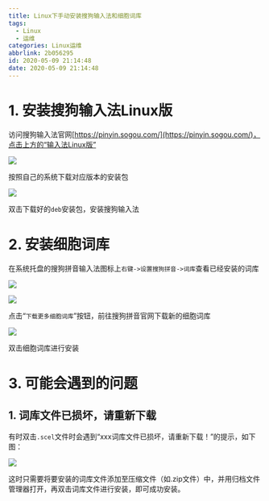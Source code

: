 ```yaml
---
title: Linux下手动安装搜狗输入法和细胞词库
tags:
  - Linux
  - 运维
categories: Linux运维
abbrlink: 2b056295
id: 2020-05-09 21:14:48
date: 2020-05-09 21:14:48
---
```


# 1. 安装搜狗输入法Linux版

访问搜狗输入法官网[https://pinyin.sogou.com/](https://pinyin.sogou.com/)，点击上方的“输入法Linux版”

![](https://gitee.com/powerinv/picgo-repo/raw/master/img/深度截图_选择区域_20200509222401.png)

按照自己的系统下载对应版本的安装包

![](https://gitee.com/powerinv/picgo-repo/raw/master/img/深度截图_选择区域_20200509222430.png)

双击下载好的`deb`安装包，安装搜狗输入法

# 2. 安装细胞词库

在系统托盘的搜狗拼音输入法图标上`右键->设置搜狗拼音->词库`查看已经安装的词库

![](https://gitee.com/powerinv/picgo-repo/raw/master/img/深度截图_选择区域_20200509223007.png)

![](https://gitee.com/powerinv/picgo-repo/raw/master/img/深度截图_sogou-qimpanel_20200509223945.png)

点击“`下载更多细胞词库`”按钮，前往搜狗拼音官网下载新的细胞词库

![](https://gitee.com/powerinv/picgo-repo/raw/master/img/深度截图_选择区域_20200509224243.png)

双击细胞词库进行安装

# 3. 可能会遇到的问题

## 1. 词库文件已损坏，请重新下载

有时双击`.scel`文件时会遇到“xxx词库文件已损坏，请重新下载！”的提示，如下图：

![](https://gitee.com/powerinv/picgo-repo/raw/master/img/20191231163415190.png)

这时只需要将要安装的词库文件添加至压缩文件（如.zip文件）中，并用归档文件管理器打开，再双击词库文件进行安装，即可成功安装。